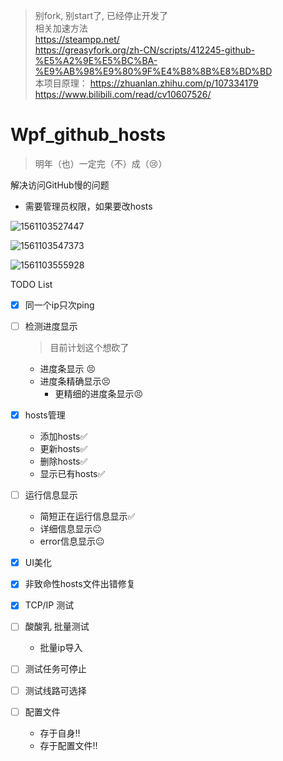 > 别fork, 别start了, 已经停止开发了  
> 相关加速方法  
> https://steampp.net/  
> https://greasyfork.org/zh-CN/scripts/412245-github-%E5%A2%9E%E5%BC%BA-%E9%AB%98%E9%80%9F%E4%B8%8B%E8%BD%BD  
> 本项目原理： https://zhuanlan.zhihu.com/p/107334179  
> https://www.bilibili.com/read/cv10607526/  


# **Wpf_github_hosts**  

> 明年（也）一定完（不）成（:cry:）

解决访问GitHub慢的问题

- 需要管理员权限，如果要改hosts



![1561103527447](README.assets/1561103527447.png)



![1561103547373](README.assets/1561103547373.png)



![1561103555928](README.assets/1561103555928.png)



TODO List

- [x] 同一个ip只次ping

- [ ] 检测进度显示
  
  > 目前计划这个想砍了
  
  - 进度条显示 :persevere:
  - 进度条精确显示:persevere:
    - 更精细的进度条显示:persevere:
  
- [x] hosts管理
  - 添加hosts:white_check_mark:
  - 更新hosts:white_check_mark:
  - 删除hosts:white_check_mark:
  - 显示已有hosts:white_check_mark:
  
- [ ] 运行信息显示
  - 简短正在运行信息显示:white_check_mark:
  - 详细信息显示:neutral_face:
  - error信息显示:neutral_face:
  
- [x] UI美化

- [x] 非致命性hosts文件出错修复

- [x] TCP/IP 测试

- [ ] 酸酸乳 批量测试

  - 批量ip导入

- [ ] 测试任务可停止

- [ ] 测试线路可选择

- [ ] 配置文件

  - 存于自身:bangbang:
  - 存于配置文件:bangbang:
